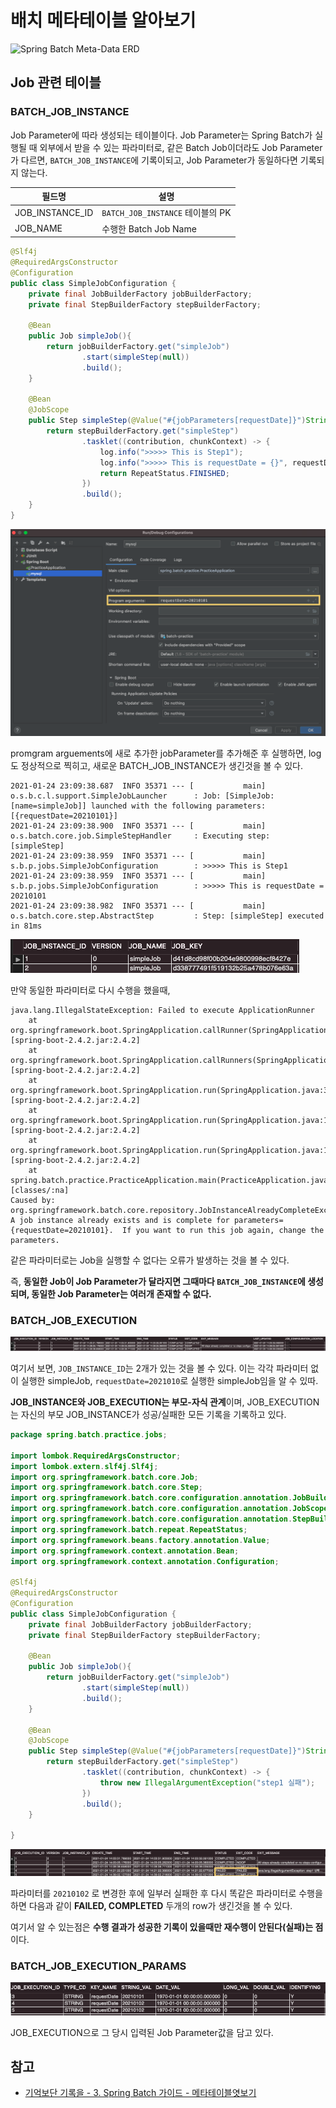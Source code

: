 # 배치 메타테이블 알아보기

![Spring Batch Meta-Data ERD](https://docs.spring.io/spring-batch/docs/current/reference/html/images/meta-data-erd.png)

## Job 관련 테이블

### BATCH_JOB_INSTANCE

Job Parameter에 따라 생성되는 테이블이다. Job Parameter는 Spring Batch가 실행될 때 외부에서 받을 수 있는 파라미터로, 같은 Batch Job이더라도 Job Parameter가 다르면, `BATCH_JOB_INSTANCE`에 기록이되고, Job Parameter가 동일하다면 기록되지 않는다.

| 필드명          | 설명                             |
| --------------- | -------------------------------- |
| JOB_INSTANCE_ID | `BATCH_JOB_INSTANCE` 테이블의 PK |
| JOB_NAME        | 수행한 Batch Job Name            |

```java
@Slf4j
@RequiredArgsConstructor
@Configuration
public class SimpleJobConfiguration {
    private final JobBuilderFactory jobBuilderFactory;
    private final StepBuilderFactory stepBuilderFactory;

    @Bean
    public Job simpleJob(){
        return jobBuilderFactory.get("simpleJob")
                .start(simpleStep(null))
                .build();
    }

    @Bean
    @JobScope
    public Step simpleStep(@Value("#{jobParameters[requestDate]}")String requestDate){
        return stepBuilderFactory.get("simpleStep")
                .tasklet((contribution, chunkContext) -> {
                    log.info(">>>>> This is Step1");
                    log.info(">>>>> This is requestDate = {}", requestDate);
                    return RepeatStatus.FINISHED;
                })
                .build();
    }
}
```

![image-20210124231035080](./assets/image-20210124231035080.png)

promgram arguements에 새로 추가한 jobParameter를 추가해준 후 실행하면, log도 정상적으로 찍히고, 새로운 BATCH_JOB_INSTANCE가 생긴것을 볼 수 있다.

```
2021-01-24 23:09:38.687  INFO 35371 --- [           main] o.s.b.c.l.support.SimpleJobLauncher      : Job: [SimpleJob: [name=simpleJob]] launched with the following parameters: [{requestDate=20210101}]
2021-01-24 23:09:38.900  INFO 35371 --- [           main] o.s.batch.core.job.SimpleStepHandler     : Executing step: [simpleStep]
2021-01-24 23:09:38.959  INFO 35371 --- [           main] s.b.p.jobs.SimpleJobConfiguration        : >>>>> This is Step1
2021-01-24 23:09:38.959  INFO 35371 --- [           main] s.b.p.jobs.SimpleJobConfiguration        : >>>>> This is requestDate = 20210101
2021-01-24 23:09:38.982  INFO 35371 --- [           main] o.s.batch.core.step.AbstractStep         : Step: [simpleStep] executed in 81ms
```

![image-20210124231218392](./assets/image-20210124231218392.png)

만약 동일한 파라미터로 다시 수행을 했을때, 

```
java.lang.IllegalStateException: Failed to execute ApplicationRunner
	at org.springframework.boot.SpringApplication.callRunner(SpringApplication.java:798) [spring-boot-2.4.2.jar:2.4.2]
	at org.springframework.boot.SpringApplication.callRunners(SpringApplication.java:785) [spring-boot-2.4.2.jar:2.4.2]
	at org.springframework.boot.SpringApplication.run(SpringApplication.java:333) [spring-boot-2.4.2.jar:2.4.2]
	at org.springframework.boot.SpringApplication.run(SpringApplication.java:1311) [spring-boot-2.4.2.jar:2.4.2]
	at org.springframework.boot.SpringApplication.run(SpringApplication.java:1300) [spring-boot-2.4.2.jar:2.4.2]
	at spring.batch.practice.PracticeApplication.main(PracticeApplication.java:14) [classes/:na]
Caused by: org.springframework.batch.core.repository.JobInstanceAlreadyCompleteException: A job instance already exists and is complete for parameters={requestDate=20210101}.  If you want to run this job again, change the parameters.
```

같은 파라미터로는 Job을 실행할 수 없다는 오류가 발생하는 것을 볼 수 있다.

즉, **동일한 Job이 Job Parameter가 달라지면 그때마다 `BATCH_JOB_INSTANCE`에 생성되며, 동일한 Job Parameter는 여러개 존재할 수 없다.**

### BATCH_JOB_EXECUTION

![image-20210124231641820](./assets/image-20210124231641820.png)

여기서 보면, `JOB_INSTANCE_ID`는 2개가 있는 것을 볼 수 있다. 이는 각각 파라미터 없이 실행한 simpleJob, `requestDate=2021010`로 실행한  simpleJob임을 알 수 있따.

**JOB_INSTANCE와 JOB_EXECUTION는 부모-자식 관계**이며, JOB_EXECUTION는 자신의 부모 JOB_INSTANCE가 성공/실패한 모든 기록을 기록하고 있다.

```java
package spring.batch.practice.jobs;

import lombok.RequiredArgsConstructor;
import lombok.extern.slf4j.Slf4j;
import org.springframework.batch.core.Job;
import org.springframework.batch.core.Step;
import org.springframework.batch.core.configuration.annotation.JobBuilderFactory;
import org.springframework.batch.core.configuration.annotation.JobScope;
import org.springframework.batch.core.configuration.annotation.StepBuilderFactory;
import org.springframework.batch.repeat.RepeatStatus;
import org.springframework.beans.factory.annotation.Value;
import org.springframework.context.annotation.Bean;
import org.springframework.context.annotation.Configuration;

@Slf4j
@RequiredArgsConstructor
@Configuration
public class SimpleJobConfiguration {
    private final JobBuilderFactory jobBuilderFactory;
    private final StepBuilderFactory stepBuilderFactory;

    @Bean
    public Job simpleJob(){
        return jobBuilderFactory.get("simpleJob")
                .start(simpleStep(null))
                .build();
    }

    @Bean
    @JobScope
    public Step simpleStep(@Value("#{jobParameters[requestDate]}")String requestDate){
        return stepBuilderFactory.get("simpleStep")
                .tasklet((contribution, chunkContext) -> {
                    throw new IllegalArgumentException("step1 실패");
                })
                .build();
    }
    
}
```

![image-20210124233941054](./assets/image-20210124233941054.png)

파라미터를 `20210102` 로 변경한 후에 일부러 실패한 후 다시 똑같은 파라미터로 수행을 하면 다음과 같이 **FAILED, COMPLETED** 두개의 row가 생긴것을 볼 수 있다. 

여기서 알 수 있는점은 **수행 결과가 성공한 기록이 있을때만 재수행이 안된다(실패)는 점**이다.



### BATCH_JOB_EXECUTION_PARAMS

![image-20210124234215270](./assets/image-20210124234215270.png)

JOB_EXECUTION으로 그 당시 입력된 Job Parameter값을 담고 있다.

## 참고

- [기억보단 기록을 - 3. Spring Batch 가이드 - 메타테이블엿보기](https://jojoldu.tistory.com/326?category=902551)